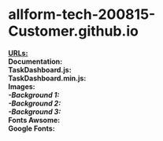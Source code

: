 # allform-tech-200815-Customer.github.io<br>
<b><u>URLs:</u></b> <br>
<b>Documentation:</b> <br>
<b>TaskDashboard.js:</b> <br>
<b>TaskDashboard.min.js:</b> <br>
<b>Images:</b> <br>
<b><i>-Background 1:</i></b> <br>
<b><i>-Background 2:</i></b> <br>
<b><i>-Background 3:</i></b> <br>
<b>Fonts Awsome:</b> <br>
<b>Google Fonts:</b> <br>
